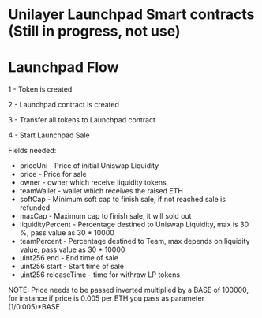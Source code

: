# Unilayer Launchpad Smart contracts (Still in progress, not use)


# Launchpad Flow

1 - Token is created

2 - Launchpad contract is created

3 - Transfer all tokens to Launchpad contract

4 - Start Launchpad Sale

Fields needed:

- priceUni - Price of initial Uniswap Liquidity
- price  - Price for sale
- owner - owner which receive liquidity tokens, 
- teamWallet - wallet which receives the raised ETH
- softCap - Minimum soft cap to finish sale, if not reached sale is refunded
- maxCap - Maximum cap to finish sale, it will sold out
- liquidityPercent - Percentage destined to Uniswap Liquidity, max is 30 %, pass value as 30 * 10000
- teamPercent - Percentage destined to Team, max depends on liquidity value, pass value as 30 * 10000
- uint256 end -  End time of sale
- uint256 start - Start time of sale
- uint256 releaseTime - time for withraw LP tokens

 NOTE: Price needs to be passed inverted multiplied by a BASE of 100000, for instance if price is 0.005 per ETH you pass as parameter (1/0.005)*BASE